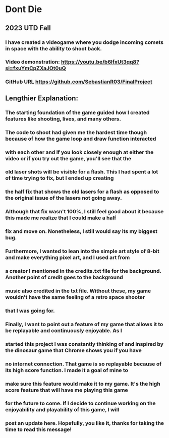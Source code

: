 # Dont Die
## 2023 UTD Fall

### I have created a videogame where you dodge incoming comets in space with the ability to shoot back.

### Video demonstration: https://youtu.be/b6lfxUt3qq8?si=fxuYmCpZXaJOt0uQ

### GitHub URL https://github.com/SebastianR03/FinalProject


## Lengthier Explanation:
###  The starting foundation of the game guided how I created features like shooting, lives, and many others. 
### The code to shoot had given me the hardest time though because of how the game loop and draw function interacted 
### with each other and if you look closely enough at either the video or if you try out the game, you'll see that the 
### old laser shots will be visible for a flash. This I had spent a lot of time trying to fix, but I ended up creating 
### the half fix that shows the old lasers for a flash as opposed to the original issue of the lasers not going away.
### Although that fix wasn't 100%, I still feel good about it because this made me realize that I could make a half
### fix and move on. Nonetheless, I still would say its my biggest bug.

### Furthermore, I wanted to lean into the simple art style of 8-bit and make everything pixel art, and I used art from
### a creator I mentioned in the credits.txt file for the background. Another point of credit goes to the background
### music also credited in the txt file. Without these, my game wouldn't have the same feeling of a retro space shooter 
### that I was going for. 

### Finally, I want to point out a feature of my game that allows it to be replayable and continuously enjoyable. As I 
### started this project I was constantly thinking of and inspired by the dinosaur game that Chrome shows you if you have
### no internet connection. That game is so replayable because of its high score function. I made it a goal of mine to 
### make sure this feature would make it to my game. It's the high score feature that will have me playing this game
### for the future to come. If I decide to continue working on the enjoyability and playability of this game, I will 
### post an update here. Hopefully, you like it, thanks for taking the time to read this message!
